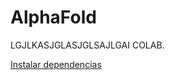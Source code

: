 # AlphaFold
LGJLKASJGLASJGLSAJLGAI COLAB.

[Instalar dependencias](Archives/Descarga_de_dependencias.txt)
